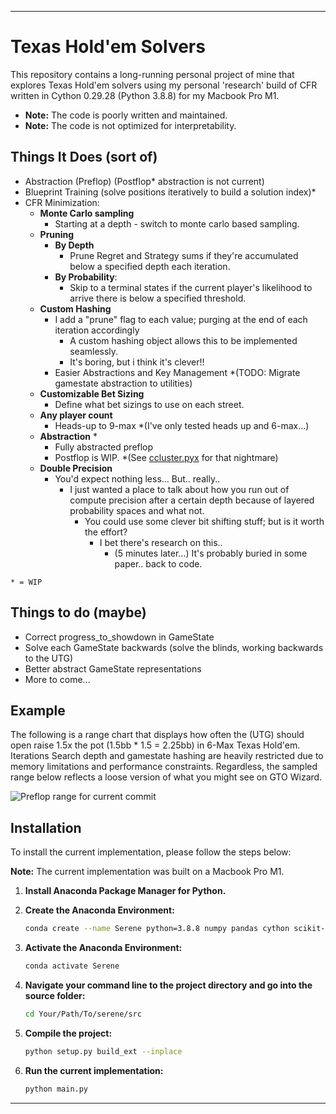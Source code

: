 
---

# Texas Hold'em Solvers

This repository contains a long-running personal project of mine that explores Texas Hold'em solvers using my personal 'research' build of CFR written in Cython 0.29.28 (Python 3.8.8) for my Macbook Pro M1.

- **Note:** The code is poorly written and maintained.
- **Note:** The code is not optimized for interpretability.

## Things It Does (sort of)
- Abstraction (Preflop) (Postflop\* abstraction is not current)
- Blueprint Training (solve positions iteratively to build a solution index)\*
- CFR Minimization:
    - **Monte Carlo sampling**
        - Starting at a depth - switch to monte carlo based sampling.
    - **Pruning**
        - **By Depth**
            - Prune Regret and Strategy sums if they're accumulated below a specified depth each iteration.
        - **By Probability**: 
            - Skip to a terminal states if the current player's likelihood to arrive there is below a specified threshold.
    - **Custom Hashing**
        - I add a "prune" flag to each value; purging at the end of each iteration accordingly
            - A custom hashing object allows this to be implemented seamlessly.
            - It's boring, but i think it's clever!!
        - Easier Abstractions and Key Management \*(TODO: Migrate gamestate abstraction to utilities)
    - **Customizable Bet Sizing**
        - Define what bet sizings to use on each street.
    - **Any player count**
        - Heads-up to 9-max \*(I've only tested heads up and 6-max...)
    - **Abstraction** \*
        - Fully abstracted preflop
        - Postflop is WIP. \*(See [ccluster.pyx](src/poker/ccluster.pyx) for that nightmare)
    - **Double Precision**
        - You'd expect nothing less... But.. really..
            - I just wanted a place to talk about how you run out of compute precision after a certain depth because of layered probability spaces and what not.
                - You could use some clever bit shifting stuff; but is it worth the effort? 
                    - I bet there's research on this..
                        - (5 minutes later...) It's probably buried in some paper.. back to code.

```* = WIP```

## Things to do (maybe)
- Correct progress_to_showdown in GameState
- Solve each GameState backwards (solve the blinds, working backwards to the UTG)
- Better abstract GameState representations
- More to come...

## Example
The following is a range chart that displays how often the (UTG) should open raise 1.5x the pot (1.5bb * 1.5 = 2.25bb) in 6-Max Texas Hold'em. Iterations Search depth and gamestate hashing are heavily restricted due to memory limitations and performance constraints. Regardless, the sampled range below reflects a loose version of what you might see on GTO Wizard.

![Preflop range for current commit](./dat/EX%20Preflop%20UTG%20Open%206%20Max.png)

## Installation
To install the current implementation, please follow the steps below:

**Note:** The current implementation was built on a Macbook Pro M1.

1. **Install Anaconda Package Manager for Python.**

2. **Create the Anaconda Environment:**
    ```sh
    conda create --name Serene python=3.8.8 numpy pandas cython scikit-learn tqdm matplotlib psutil
    ```

3. **Activate the Anaconda Environment:**
    ```sh
    conda activate Serene
    ```

4. **Navigate your command line to the project directory and go into the source folder:**
    ```sh
    cd Your/Path/To/serene/src
    ```

5. **Compile the project:**
    ```sh
    python setup.py build_ext --inplace
    ```

6. **Run the current implementation:**
    ```sh
    python main.py
    ```

---